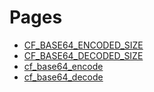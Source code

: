 # Pages

- [CF_BASE64_ENCODED_SIZE](https://github.com/RandyGaul/cute_framework/blob/master/docs/base64/cf_base64_encoded_size.md)
- [CF_BASE64_DECODED_SIZE](https://github.com/RandyGaul/cute_framework/blob/master/docs/base64/cf_base64_decoded_size.md)
- [cf_base64_encode](https://github.com/RandyGaul/cute_framework/blob/master/docs/base64/cf_base64_encode.md)
- [cf_base64_decode](https://github.com/RandyGaul/cute_framework/blob/master/docs/base64/cf_base64_decode.md)
